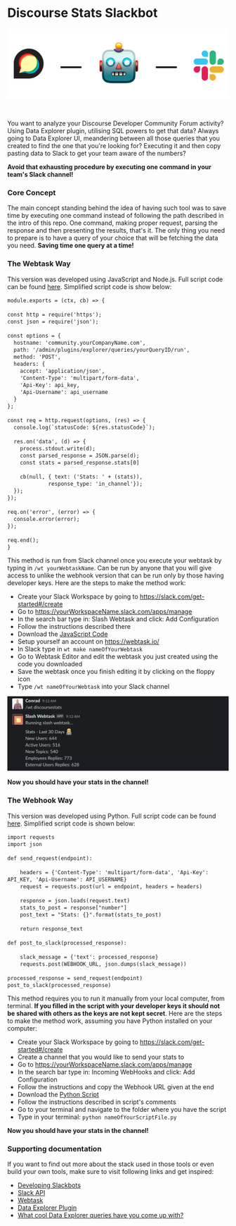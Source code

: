 # Discourse Stats Slackbot

![](/Assets/DiscourseStatsSlackbot.png)

<a href="https://www.discourse.org/"><img src="https://img.shields.io/badge/Discourse-Community-blueviolet" alt=""/></a>     <a href="https://www.discourse.org/plugins/data-explorer.html"><img src="https://img.shields.io/badge/Data-Explorer-blueviolet" alt=""/></a>   <a href="https://api.slack.com/bot-users"><img src="https://img.shields.io/badge/Slack-Bot-blueviolet" alt=""/></a>

You want to analyze your Discourse Developer Community Forum activity? Using Data Explorer plugin, utilising SQL powers to get that data? Always going to Data Explorer UI, meandering between all those queries that you created to find the one that you're looking for? Executing it and then copy pasting data to Slack to get your team aware of the numbers?

**Avoid that exhausting procedure by executing one command in your team's Slack channel!**

### Core Concept

The main concept standing behind the idea of having such tool was to save time by executing one command instead of following the path described in the intro of this repo. One command, making proper request, parsing the response and then presenting the results, that's it. The only thing you need to prepare is to have a query of your choice that will be fetching the data you need. **Saving time one query at a time!**

### The Webtask Way

This version was developed using JavaScript and Node.js. Full script code can be found [here](https://github.com/beardaway/discourse-stats-slackbot/blob/master/Scripts/javascript_webtask_version.js). Simplified script code is show below:

```
module.exports = (ctx, cb) => {

const http = require('https');
const json = require('json');

const options = {
  hostname: 'community.yourCompanyName.com',
  path: '/admin/plugins/explorer/queries/yourQueryID/run',
  method: 'POST',
  headers: {
    accept: 'application/json',
    'Content-Type': 'multipart/form-data',
    'Api-Key': api_key,
    'Api-Username': api_username
  }
};

const req = http.request(options, (res) => {
  console.log(`statusCode: ${res.statusCode}`);

  res.on('data', (d) => {
    process.stdout.write(d);
    const parsed_response = JSON.parse(d);
    const stats = parsed_response.stats[0]

    cb(null, { text: ('Stats: ' + (stats)),
             response_type: 'in_channel'});
  });
});

req.on('error', (error) => {
  console.error(error);
});

req.end();
}
```

This method is run from Slack channel once you execute your webtask by typing in ```/wt yourWebtaskName```. Can be run by anyone that you will give access to unlike the webhook version that can be run only by those having developer keys. Here are the steps to make the method work:

* Create your Slack Workspace by going to https://slack.com/get-started#/create
* Go to https://yourWorkspaceName.slack.com/apps/manage
* In the search bar type in: Slash Webtask and click: Add Configuration
* Follow the instructions described there
* Download the [JavaScript Code](https://github.com/beardaway/discourse-stats-slackbot/blob/master/Scripts/javascript_webtask_version.js)
* Setup yourself an account on https://webtask.io/
* In Slack type in ```wt make nameOfYourWebtask```
* Go to Webtask Editor and edit the webtask you just created using the code you downloaded
* Save the webtask once you finish editing it by clicking on the floppy icon
* Type ```/wt nameOfYourWebtask``` into your Slack channel

![](/Assets/WebtaskResultScreenshot.png)

**Now you should have your stats in the channel!**

### The Webhook Way

This version was developed using Python. Full script code can be found [here](https://github.com/beardaway/discourse-stats-slackbot/blob/master/Scripts/python_webhook_version.py). Simplified script code is shown below:

```
import requests
import json

def send_request(endpoint):

    headers = {'Content-Type': 'multipart/form-data', 'Api-Key': API_KEY, 'Api-Username': API_USERNAME}
    request = requests.post(url = endpoint, headers = headers)

    response = json.loads(request.text)
    stats_to_post = response["number"]
    post_text = "Stats: {}".format(stats_to_post)

    return response_text

def post_to_slack(processed_response):

    slack_message = {'text': processed_response}
    requests.post(WEBHOOK_URL, json.dumps(slack_message))

processed_response = send_request(endpoint)
post_to_slack(processed_response)
```

This method requires you to run it manually from your local computer, from terminal. **If you filled in the script with your developer keys it should not be shared with others as the keys are not kept secret**. Here are the steps to make the method work, assuming you have Python installed on your computer:

* Create your Slack Workspace by going to https://slack.com/get-started#/create
* Create a channel that you would like to send your stats to
* Go to https://yourWorkspaceName.slack.com/apps/manage
* In the search bar type in: Incoming WebHooks and click: Add Configuration
* Follow the instructions and copy the Webhook URL given at the end
* Download the [Python Script](https://github.com/beardaway/discourse-stats-slackbot/blob/master/Scripts/python_webhook_version.py)
* Follow the instructions described in script's comments
* Go to your terminal and navigate to the folder where you have the script
* Type in your terminal: ```python nameOfYourScriptFile.py ```

**Now you should have your stats in the channel!**

### Supporting documentation

If you want to find out more about the stack used in those tools or even build your own tools, make sure to visit following links and get inspired:

* [Developing Slackbots](https://api.slack.com/bot-users) <br>
* [Slack API](https://api.slack.com/) <br>
* [Webtask](https://webtask.io/docs/101) <br>
* [Data Explorer Plugin](https://meta.discourse.org/t/data-explorer-plugin/32566) <br>
* [What cool Data Explorer queries have you come up with?](https://meta.discourse.org/t/what-cool-data-explorer-queries-have-you-come-up-with/43516) <br>
